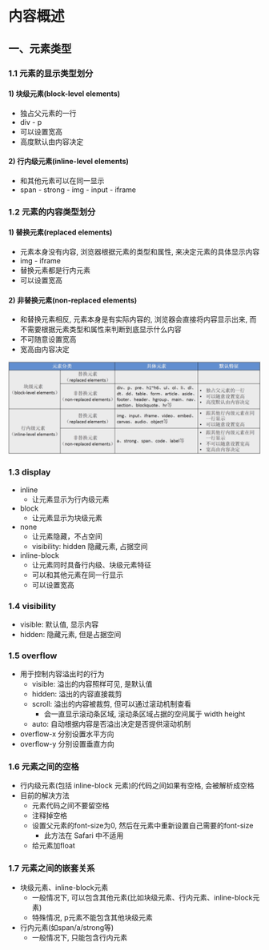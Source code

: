 # 内容概述

## 一、元素类型

### 1.1 元素的显示类型划分

#### 1) 块级元素(block-level elements)

* 独占父元素的一行
* div - p
* 可以设置宽高
* 高度默认由内容决定



#### 2) 行内级元素(inline-level elements)

* 和其他元素可以在同一显示
* span - strong - img - input - iframe



### 1.2 元素的内容类型划分

#### 1) 替换元素(replaced elements)

* 元素本身没有内容, 浏览器根据元素的类型和属性, 来决定元素的具体显示内容
* img - iframe
* 替换元素都是行内元素
* 可以设置宽高

#### 2) 非替换元素(non-replaced elements)

* 和替换元素相反, 元素本身是有实际内容的, 浏览器会直接将内容显示出来, 而不需要根据元素类型和属性来判断到底显示什么内容
* 不可随意设置宽高
* 宽高由内容决定

![image-20200112162242189](day07_css元素类型.assets/image-20200112162242189.png)



### 1.3 display

* inline
  * 让元素显示为行内级元素
* block
  * 让元素显示为块级元素
* none
  * 让元素隐藏，不占空间
  * visibility: hidden 隐藏元素, 占据空间
* inline-block
  * 让元素同时具备行内级、块级元素特征
  * 可以和其他元素在同一行显示
  * 可以设置宽高

### 1.4 visibility

* visible: 默认值, 显示内容
* hidden: 隐藏元素, 但是占据空间

### 1.5 overflow

* 用于控制内容溢出时的行为
  * visible: 溢出的内容照样可见, 是默认值
  * hidden: 溢出的内容直接裁剪
  * scroll: 溢出的内容被裁剪, 但可以通过滚动机制查看
    * 会一直显示滚动条区域, 滚动条区域占据的空间属于 width height
  * auto: 自动根据内容是否溢出决定是否提供滚动机制
* overflow-x 分别设置水平方向
* overflow-y 分别设置垂直方向

### 1.6 元素之间的空格

* 行内级元素(包括 inline-block 元素)的代码之间如果有空格, 会被解析成空格
* 目前的解决方法
  * 元素代码之间不要留空格
  * 注释掉空格
  * 设置父元素的font-size为0, 然后在元素中重新设置自己需要的font-size
    * 此方法在 Safari 中不适用
  * 给元素加float

### 1.7 元素之间的嵌套关系

* 块级元素、inline-block元素
  * 一般情况下, 可以包含其他元素(比如块级元素、行内元素、inline-block元素)
  * 特殊情况, p元素不能包含其他块级元素
* 行内元素(如span/a/strong等)
  * 一般情况下, 只能包含行内元素